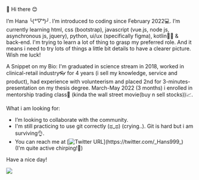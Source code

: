 👋 Hi there 😊

I’m Hana ╰(*°▽°*)╯. I’m introduced to coding since February 2022💻. I’m currently learning html, css (bootstrap), javascript (vue.js, node js, asynchronous js, jquery), python, ui/ux (specifically figma), kotlin👩‍💻 & back-end. I'm trying to learn a lot of thing to grasp my preferred role. And it means i need to try lots of things a little bit details to have a clearer picture. Wish me luck!

A Snippet on my Bio: I'm graduated in science stream in 2018, worked in clinical-retail industry👓 for 4 years (i sell my knowledge, service and product), had experience with volunteerism and placed 2nd for 3-minutes-presentation on my thesis degree. March-May 2022 (3 months) i enrolled in mentorship trading class🚀 (kinda the wall street movie(buy n sell stocks))📈.


What i am looking for:
- I’m looking to collaborate with the community. 
- I'm still practicing to use git correctly (ಥ_ಥ) (crying..). Git is hard but i am surviving👌. 
- You can reach me at [![Twitter URL](https://img.shields.io/twitter/url/https/twitter.com/_Hans999_.svg?style=social&label=Follow%20%40_Hans999_)](https://twitter.com/_Hans999_)  
(I'm quite active chirping!🙈)


Have a nice day!

<!---
Hanss4869/Hanss4869 is a ✨ special ✨ repository because its `README.md` (this file) appears on your GitHub profile.
You can click the Preview link to take a look at your changes.
--->
![](https://komarev.com/ghpvc/?username=Hans4869)
